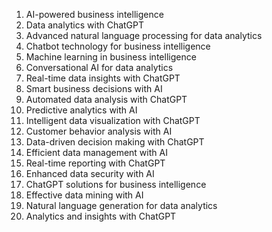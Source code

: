 1. AI-powered business intelligence
2. Data analytics with ChatGPT
3. Advanced natural language processing for data analytics
4. Chatbot technology for business intelligence
5. Machine learning in business intelligence
6. Conversational AI for data analytics
7. Real-time data insights with ChatGPT
8. Smart business decisions with AI
9. Automated data analysis with ChatGPT
10. Predictive analytics with AI
11. Intelligent data visualization with ChatGPT
12. Customer behavior analysis with AI
13. Data-driven decision making with ChatGPT
14. Efficient data management with AI
15. Real-time reporting with ChatGPT
16. Enhanced data security with AI
17. ChatGPT solutions for business intelligence
18. Effective data mining with AI
19. Natural language generation for data analytics
20. Analytics and insights with ChatGPT
